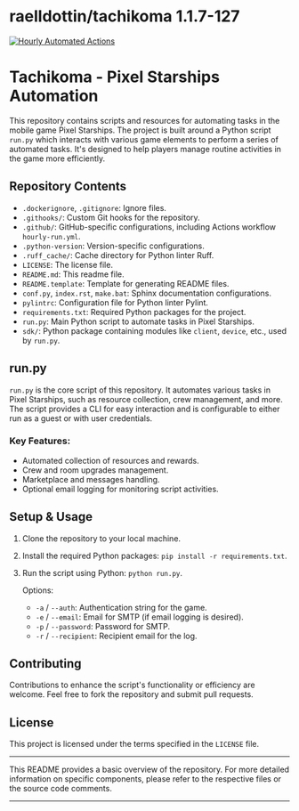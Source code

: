 <!---
This file is auto-generate by a github hook please modify README.template if you don't want to loose your work
-->
# raelldottin/tachikoma 1.1.7-127
[![Hourly Automated Actions](https://github.com/raelldottin/tachikoma/actions/workflows/hourly-run.yml/badge.svg?event=schedule)](https://github.com/raelldottin/tachikoma/actions/workflows/hourly-run.yml)

# Tachikoma - Pixel Starships Automation

This repository contains scripts and resources for automating tasks in the mobile game Pixel Starships. The project is built around a Python script `run.py` which interacts with various game elements to perform a series of automated tasks. It's designed to help players manage routine activities in the game more efficiently.

## Repository Contents

- `.dockerignore`, `.gitignore`: Ignore files.
- `.githooks/`: Custom Git hooks for the repository.
- `.github/`: GitHub-specific configurations, including Actions workflow `hourly-run.yml`.
- `.python-version`: Version-specific configurations.
- `.ruff_cache/`: Cache directory for Python linter Ruff.
- `LICENSE`: The license file.
- `README.md`: This readme file.
- `README.template`: Template for generating README files.
- `conf.py`, `index.rst`, `make.bat`: Sphinx documentation configurations.
- `pylintrc`: Configuration file for Python linter Pylint.
- `requirements.txt`: Required Python packages for the project.
- `run.py`: Main Python script to automate tasks in Pixel Starships.
- `sdk/`: Python package containing modules like `client`, `device`, etc., used by `run.py`.

## run.py

`run.py` is the core script of this repository. It automates various tasks in Pixel Starships, such as resource collection, crew management, and more. The script provides a CLI for easy interaction and is configurable to either run as a guest or with user credentials.

### Key Features:

- Automated collection of resources and rewards.
- Crew and room upgrades management.
- Marketplace and messages handling.
- Optional email logging for monitoring script activities.

## Setup & Usage

1. Clone the repository to your local machine.
2. Install the required Python packages: `pip install -r requirements.txt`.
3. Run the script using Python: `python run.py`.

   Options:
   - `-a` / `--auth`: Authentication string for the game.
   - `-e` / `--email`: Email for SMTP (if email logging is desired).
   - `-p` / `--password`: Password for SMTP.
   - `-r` / `--recipient`: Recipient email for the log.

## Contributing

Contributions to enhance the script's functionality or efficiency are welcome. Feel free to fork the repository and submit pull requests.

## License

This project is licensed under the terms specified in the `LICENSE` file.

---

This README provides a basic overview of the repository. For more detailed information on specific components, please refer to the respective files or the source code comments.

---
